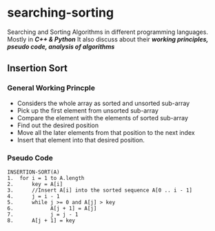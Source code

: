 # searching-sorting
Searching and Sorting Algorithms in different programming languages. Mostly in ***C++ & Python***
It also discuss about their ***working principles, pseudo code, analysis of algorithms***  
## Insertion Sort
### General Working Princple
- Considers the whole array as sorted and unsorted sub-array
- Pick up the first element from unsorted sub-array
- Compare the element with the elements of sorted sub-array
- Find out the desired position
- Move all the later elements from that position to the next index
- Insert that element into that desired position.
### Pseudo Code
```
INSERTION-SORT(A)
1.  for i = 1 to A.length
2.      key = A[i]
3.      //Insert A[i] into the sorted sequence A[0 .. i - 1]
4.      j = i - 1
5.      while j >= 0 and A[j] > key
6.            A[j + 1] = A[j]
7.            j = j - 1
8.      A[j + 1] = key
```
